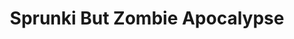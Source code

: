 ---
slug: sprunki-but-zombie-apocalypse
title: Sprunki But Zombie Apocalypse
description: "Sprunki But Zombie Apocalypse is an exciting online game. Play for free directly in your browser!"
icon: /images/popular_mods/Sprunki But Zombie Apocalypse.png
url: https://wowtbc.net/sprunkin/sprunki-zombies-apocalypse/index.html
previewImage: /images/popular_mods/Sprunki But Zombie Apocalypse.png
type: popular mods

# SEO配置
seo:
  title: "Sprunki But Zombie Apocalypse - Play Free Online Game | Fun Browser Games"
  description: "Sprunki But Zombie Apocalypse - Play this fun online game for free in your browser. No download required!"
  ogImage: "/images/popular_mods/Sprunki But Zombie Apocalypse.png"
  keywords: "sprunki-but-zombie-apocalypse, online game, browser game, free game, popular mods game, play online"

videoUrls:
  - https://www.youtube.com/embed/example1
  - https://www.youtube.com/embed/example2

whyPlay:
  title: "Why Play Sprunki But Zombie Apocalypse?"
  items:
    - "Immersive Gameplay: Sprunki But Zombie Apocalypse offers an engaging and immersive gaming experience that will keep you entertained for hours"
    - "Challenging Levels: Test your skills with increasingly difficult challenges and obstacles"
    - "Beautiful Graphics: Enjoy stunning visuals and smooth animations that bring the game world to life"
    - "Regular Updates: New content and features are added regularly to keep the game fresh and exciting"
    - "Free to Play: Experience all the fun without spending a penny"
    - "Community Features: Connect with other players, share strategies, and compete for high scores"
    - "Cross-Platform: Play on any device with a web browser, no downloads required"

features:
  title: "Key Features of Sprunki But Zombie Apocalypse"
  image: "/images/popular_mods/Sprunki But Zombie Apocalypse.png"
  items:
    - "Intuitive Controls: Easy to learn controls make Sprunki But Zombie Apocalypse accessible for players of all skill levels"
    - "Multiple Game Modes: Enjoy various gameplay options that provide different challenges and experiences"
    - "Character Customization: Personalize your gaming experience with unique characters and items"
    - "Achievement System: Complete special tasks to earn rewards and recognition"
    - "Leaderboards: Compete with players worldwide and see who can achieve the highest scores"

characteristics:
  title: "Game Characteristics"
  image: "/images/popular_mods/Sprunki But Zombie Apocalypse.png"
  items:
    - "Genre: Popular mods game with elements of strategy and skill"
    - "Difficulty: Suitable for both casual gamers and those seeking a challenge"
    - "Play Time: Quick sessions or extended gameplay, depending on your preference"
    - "Art Style: Vibrant and engaging visuals that enhance the gaming experience"
    - "Sound Design: Immersive audio that complements the gameplay perfectly"

info: "Sprunki But Zombie Apocalypse is an exciting online game that offers players a unique and engaging gaming experience. With its intuitive controls, stunning visuals, and challenging gameplay, Sprunki But Zombie Apocalypse provides hours of entertainment for players of all ages and skill levels. Whether you're looking for a quick gaming session during a break or an extended play session, Sprunki But Zombie Apocalypse delivers an immersive experience that will keep you coming back for more. The game features multiple levels of increasing difficulty, ensuring that players are constantly challenged as they progress. With regular updates adding new content and features, Sprunki But Zombie Apocalypse remains fresh and exciting, providing endless entertainment options for its growing community of players."

howToPlayIntro: "Welcome to Sprunki But Zombie Apocalypse! This guide will walk you through the basics and help you master the game. Whether you're a beginner or looking to improve your skills, these tips and instructions will enhance your gaming experience."

howToPlaySteps:
  - title: "Getting Started"
    description: "Begin your Sprunki But Zombie Apocalypse adventure by familiarizing yourself with the controls. Use your keyboard or mouse to navigate through the game interface. The tutorial will guide you through the basic mechanics and help you understand the objectives."
  - title: "Understanding the Objectives"
    description: "In Sprunki But Zombie Apocalypse, your main goal is to progress through levels by completing specific objectives. Each level presents unique challenges that require different strategies and approaches."
  - title: "Mastering the Controls"
    description: "Practice using the controls to improve your precision and reaction time. Sprunki But Zombie Apocalypse requires quick reflexes and strategic thinking to overcome obstacles and defeat opponents."
  - title: "Utilizing Power-ups"
    description: "Collect power-ups throughout the game to enhance your abilities and overcome difficult challenges. Each power-up offers unique advantages that can be crucial for success."
  - title: "Developing Strategies"
    description: "As you progress in Sprunki But Zombie Apocalypse, develop effective strategies for different scenarios. Analyze patterns, anticipate challenges, and adapt your approach to maximize your performance."

faq:
  title: "Frequently Asked Questions about Sprunki But Zombie Apocalypse"
  items:
    - question: "Is Sprunki But Zombie Apocalypse free to play?"
      answer: "Yes, Sprunki But Zombie Apocalypse is completely free to play directly in your web browser. No downloads or purchases are required to enjoy the full game experience."
    - question: "Can I play Sprunki But Zombie Apocalypse on mobile devices?"
      answer: "Yes, Sprunki But Zombie Apocalypse is optimized for both desktop and mobile play. You can enjoy the game on any device with a web browser and internet connection."
    - question: "Are there any in-game purchases?"
      answer: "While Sprunki But Zombie Apocalypse is free to play, there may be optional in-game purchases available for cosmetic items or additional features that don't affect core gameplay."
    - question: "How often is Sprunki But Zombie Apocalypse updated?"
      answer: "The developers regularly update Sprunki But Zombie Apocalypse with new content, features, and improvements based on player feedback and game performance."
    - question: "Can I play Sprunki But Zombie Apocalypse offline?"
      answer: "Currently, Sprunki But Zombie Apocalypse requires an internet connection to play as it's a browser-based online game."
    - question: "Is Sprunki But Zombie Apocalypse suitable for children?"
      answer: "Yes, Sprunki But Zombie Apocalypse is designed to be family-friendly and suitable for players of all ages."
    - question: "How do I report bugs or issues?"
      answer: "If you encounter any problems while playing Sprunki But Zombie Apocalypse, you can report them through the game's support page or contact the developers directly through their website."
    - question: "Still Have Questions?"
      answer: "If you have additional questions about Sprunki But Zombie Apocalypse that aren't covered in this FAQ, please visit our support center or contact our customer service team for assistance."
---
